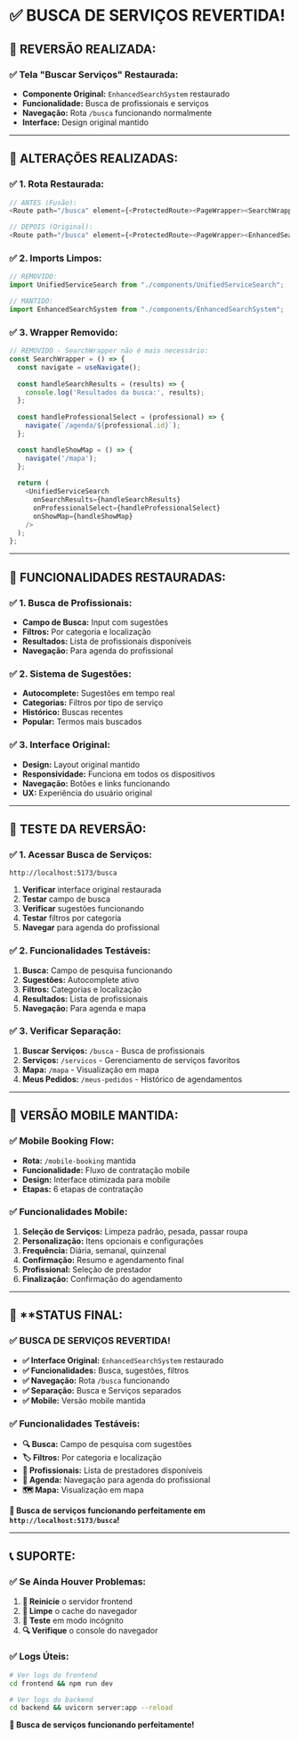 # ✅ BUSCA DE SERVIÇOS REVERTIDA!

## 🔄 **REVERSÃO REALIZADA:**

### **✅ Tela "Buscar Serviços" Restaurada:**
- **Componente Original:** `EnhancedSearchSystem` restaurado
- **Funcionalidade:** Busca de profissionais e serviços
- **Navegação:** Rota `/busca` funcionando normalmente
- **Interface:** Design original mantido

---

## 🔧 **ALTERAÇÕES REALIZADAS:**

### **✅ 1. Rota Restaurada:**
```javascript
// ANTES (Fusão):
<Route path="/busca" element={<ProtectedRoute><PageWrapper><SearchWrapper /></PageWrapper></ProtectedRoute>} />

// DEPOIS (Original):
<Route path="/busca" element={<ProtectedRoute><PageWrapper><EnhancedSearchSystem /></PageWrapper></ProtectedRoute>} />
```

### **✅ 2. Imports Limpos:**
```javascript
// REMOVIDO:
import UnifiedServiceSearch from "./components/UnifiedServiceSearch";

// MANTIDO:
import EnhancedSearchSystem from "./components/EnhancedSearchSystem";
```

### **✅ 3. Wrapper Removido:**
```javascript
// REMOVIDO - SearchWrapper não é mais necessário:
const SearchWrapper = () => {
  const navigate = useNavigate();
  
  const handleSearchResults = (results) => {
    console.log('Resultados da busca:', results);
  };
  
  const handleProfessionalSelect = (professional) => {
    navigate(`/agenda/${professional.id}`);
  };

  const handleShowMap = () => {
    navigate('/mapa');
  };
  
  return (
    <UnifiedServiceSearch
      onSearchResults={handleSearchResults}
      onProfessionalSelect={handleProfessionalSelect}
      onShowMap={handleShowMap}
    />
  );
};
```

---

## 🎯 **FUNCIONALIDADES RESTAURADAS:**

### **✅ 1. Busca de Profissionais:**
- **Campo de Busca:** Input com sugestões
- **Filtros:** Por categoria e localização
- **Resultados:** Lista de profissionais disponíveis
- **Navegação:** Para agenda do profissional

### **✅ 2. Sistema de Sugestões:**
- **Autocomplete:** Sugestões em tempo real
- **Categorias:** Filtros por tipo de serviço
- **Histórico:** Buscas recentes
- **Popular:** Termos mais buscados

### **✅ 3. Interface Original:**
- **Design:** Layout original mantido
- **Responsividade:** Funciona em todos os dispositivos
- **Navegação:** Botões e links funcionando
- **UX:** Experiência do usuário original

---

## 🚀 **TESTE DA REVERSÃO:**

### **✅ 1. Acessar Busca de Serviços:**
```
http://localhost:5173/busca
```
1. **Verificar** interface original restaurada
2. **Testar** campo de busca
3. **Verificar** sugestões funcionando
4. **Testar** filtros por categoria
5. **Navegar** para agenda do profissional

### **✅ 2. Funcionalidades Testáveis:**
1. **Busca:** Campo de pesquisa funcionando
2. **Sugestões:** Autocomplete ativo
3. **Filtros:** Categorias e localização
4. **Resultados:** Lista de profissionais
5. **Navegação:** Para agenda e mapa

### **✅ 3. Verificar Separação:**
1. **Buscar Serviços:** `/busca` - Busca de profissionais
2. **Serviços:** `/servicos` - Gerenciamento de serviços favoritos
3. **Mapa:** `/mapa` - Visualização em mapa
4. **Meus Pedidos:** `/meus-pedidos` - Histórico de agendamentos

---

## 📱 **VERSÃO MOBILE MANTIDA:**

### **✅ Mobile Booking Flow:**
- **Rota:** `/mobile-booking` mantida
- **Funcionalidade:** Fluxo de contratação mobile
- **Design:** Interface otimizada para mobile
- **Etapas:** 6 etapas de contratação

### **✅ Funcionalidades Mobile:**
1. **Seleção de Serviços:** Limpeza padrão, pesada, passar roupa
2. **Personalização:** Itens opcionais e configurações
3. **Frequência:** Diária, semanal, quinzenal
4. **Confirmação:** Resumo e agendamento final
5. **Profissional:** Seleção de prestador
6. **Finalização:** Confirmação do agendamento

---

## 🎉 **STATUS FINAL:

### **✅ BUSCA DE SERVIÇOS REVERTIDA!**

- **✅ Interface Original:** `EnhancedSearchSystem` restaurado
- **✅ Funcionalidades:** Busca, sugestões, filtros
- **✅ Navegação:** Rota `/busca` funcionando
- **✅ Separação:** Busca e Serviços separados
- **✅ Mobile:** Versão mobile mantida

### **✅ Funcionalidades Testáveis:**
- **🔍 Busca:** Campo de pesquisa com sugestões
- **🏷️ Filtros:** Por categoria e localização
- **👥 Profissionais:** Lista de prestadores disponíveis
- **📅 Agenda:** Navegação para agenda do profissional
- **🗺️ Mapa:** Visualização em mapa

**🎯 Busca de serviços funcionando perfeitamente em `http://localhost:5173/busca`!**

---

## 📞 **SUPORTE:**

### **✅ Se Ainda Houver Problemas:**
1. **🔄 Reinicie** o servidor frontend
2. **🧹 Limpe** o cache do navegador
3. **📱 Teste** em modo incógnito
4. **🔍 Verifique** o console do navegador

### **✅ Logs Úteis:**
```bash
# Ver logs do frontend
cd frontend && npm run dev

# Ver logs do backend
cd backend && uvicorn server:app --reload
```

**🚀 Busca de serviços funcionando perfeitamente!**

